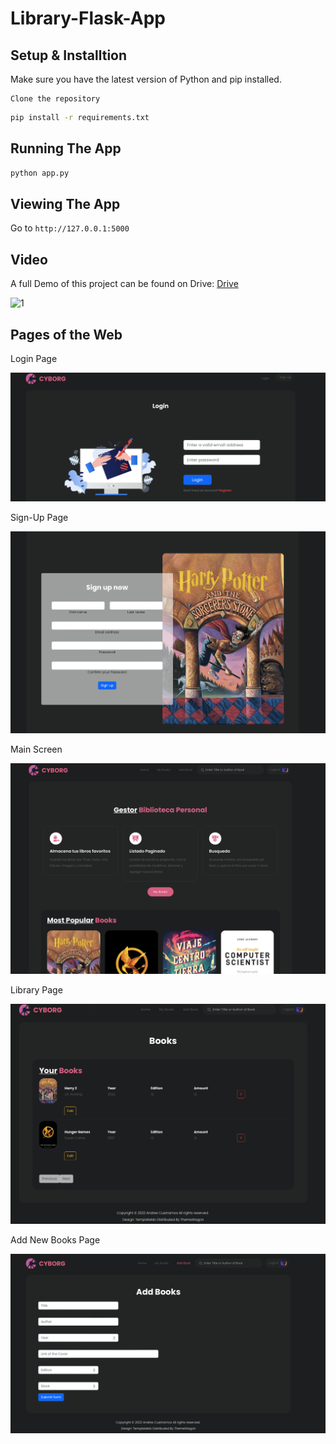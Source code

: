 # Library-Flask-App

## Setup & Installtion

Make sure you have the latest version of Python and pip installed.

```
Clone the repository
```

```bash
pip install -r requirements.txt
```

## Running The App

```bash
python app.py
```

## Viewing The App

Go to `http://127.0.0.1:5000`

## Video
A full Demo of this project can be found on Drive: [Drive](https://drive.google.com/file/d/1Na8AxznXK5D9_S-QgSAcVOjFgFlImtRy/view?usp=sharing)

![1](https://github.com/Andrescmm/Library-Flask-App/blob/main/img/6.gif)


## Pages of the Web

Login Page

![Alt text](https://github.com/Andrescmm/Library-Flask-App/blob/main/img/1.png)

Sign-Up Page


![Alt text](https://github.com/Andrescmm/Library-Flask-App/blob/main/img/2.png)


Main Screen


![Alt text](https://github.com/Andrescmm/Library-Flask-App/blob/main/img/3.png)

Library Page


![Alt text](https://github.com/Andrescmm/Library-Flask-App/blob/main/img/4.png)


Add New Books Page


![Alt text](https://github.com/Andrescmm/Library-Flask-App/blob/main/img/5.png)
